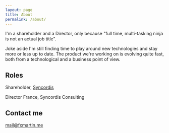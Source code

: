 ```yaml
---
layout: page
title: About
permalink: /about/
---
```


I'm a shareholder and a Director, only because "full time, multi-tasking ninja is not an actual job title".

Joke aside I'm still finding time to play around new technologies and stay more or less up to date. The product we're working on is evolving quite fast, both from a technological and a business point of view.


## Roles

Shareholder, [Syncordis](http://www.syncordisconsulting.com)

Director France, Syncordis Consulting


## Contact me

[mail@fxmartin.me](mailto:mail@fxmartin.me)

